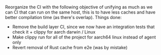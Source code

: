 Reorganize the CI with the following objective of unifying as much as we can CI that can run on the same host, this is to have less caches and have better compilation time (as there's overlap). Things done:

- Remove the build layer CI, since we now have an integration tests that check it + clippy for aarch darwin / Linux
- Make clippy run for all of the project for aarch64 linux instead of agent only
- Revert removal of Rust cache from e2e (was by mistake)